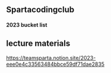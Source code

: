 ## Spartacodingclub
#### 2023 bucket list

## lecture materials
https://teamsparta.notion.site/2023-eee0e4c33563484bbce59df71dae2835

